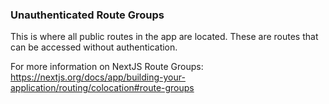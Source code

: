### Unauthenticated Route Groups

This is where all public routes in the app are located.
These are routes that can be accessed without authentication.

For more information on NextJS Route Groups:
https://nextjs.org/docs/app/building-your-application/routing/colocation#route-groups
